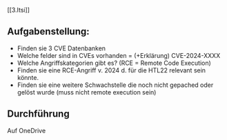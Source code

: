 [[3.Itsi]]
## Aufgabenstellung:
- Finden sie 3 CVE Datenbanken
- Welche felder sind in CVEs vorhanden = (+Erklärung)
CVE-2024-XXXX
- Welche Angriffskategorien gibt es? (RCE = Remote Code Execution)
- Finden sie eine RCE-Angriff v. 2024 d. für die HTL22 relevant sein könnte.
- Finden sie eine weitere Schwachstelle die noch nicht gepached oder gelöst wurde (muss nicht remote execution sein)

## Durchführung 
Auf OneDrive
